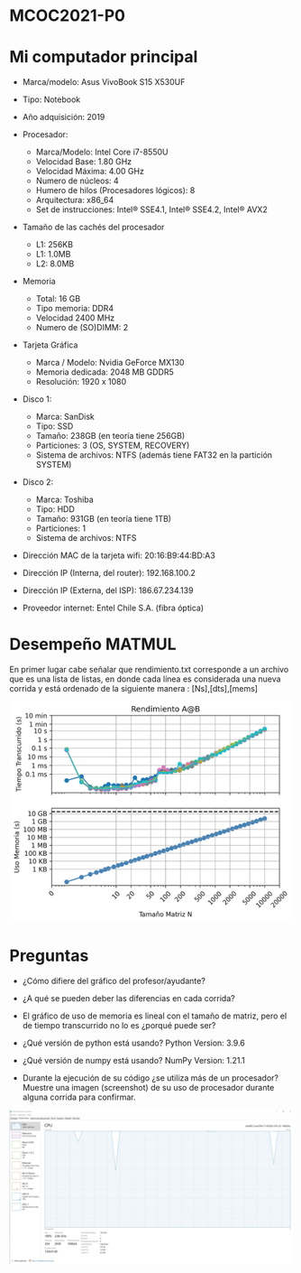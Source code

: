 # MCOC2021-P0

# Mi computador principal

* Marca/modelo: Asus VivoBook S15 X530UF
* Tipo: Notebook
* Año adquisición: 2019
* Procesador:
  * Marca/Modelo: Intel Core i7-8550U
  * Velocidad Base: 1.80 GHz
  * Velocidad Máxima: 4.00 GHz
  * Numero de núcleos: 4 
  * Humero de hilos (Procesadores lógicos): 8
  * Arquitectura: x86_64
  * Set de instrucciones: Intel® SSE4.1, Intel® SSE4.2, Intel® AVX2
* Tamaño de las cachés del procesador
  * L1: 256KB
  * L1: 1.0MB
  * L2: 8.0MB
* Memoria 
  * Total: 16 GB
  * Tipo memoria: DDR4
  * Velocidad 2400 MHz
  * Numero de (SO)DIMM: 2
* Tarjeta Gráfica
  * Marca / Modelo: Nvidia GeForce MX130
  * Memoria dedicada: 2048 MB GDDR5
  * Resolución: 1920 x 1080
* Disco 1: 
  * Marca: SanDisk
  * Tipo: SSD
  * Tamaño: 238GB (en teoría tiene 256GB)
  * Particiones: 3 (OS, SYSTEM, RECOVERY)
  * Sistema de archivos: NTFS (además tiene FAT32 en la partición SYSTEM)
* Disco 2: 
  * Marca: Toshiba
  * Tipo: HDD
  * Tamaño: 931GB (en teoría tiene 1TB)
  * Particiones: 1
  * Sistema de archivos: NTFS
  
* Dirección MAC de la tarjeta wifi: 20:16:B9:44:BD:A3
* Dirección IP (Interna, del router): 192.168.100.2
* Dirección IP (Externa, del ISP): 186.67.234.139
* Proveedor internet: Entel Chile S.A. (fibra óptica)

# Desempeño MATMUL

En primer lugar cabe señalar que rendimiento.txt corresponde a un archivo que es una lista de listas, en donde cada línea es considerada una nueva corrida y está ordenado de la siguiente manera : [Ns],[dts],[mems]

![Desempeño Matmul](https://github.com/RobertoVergaraC/MCOC2021-P0/blob/main/Desempe%C3%B1o%20MATMUL.png)

# Preguntas

* ¿Cómo difiere del gráfico del profesor/ayudante?


* ¿A qué se pueden deber las diferencias en cada corrida?


* El gráfico de uso de memoria es lineal con el tamaño de matriz, pero el de tiempo transcurrido no lo es ¿porqué puede ser?


* ¿Qué versión de python está usando?
  Python Version: 3.9.6

* ¿Qué versión de numpy está usando?
  NumPy Version: 1.21.1

* Durante la ejecución de su código ¿se utiliza más de un procesador? Muestre una imagen (screenshot) de su uso de procesador durante alguna corrida para confirmar.

![Procesador durante corrida](https://github.com/RobertoVergaraC/MCOC2021-P0/blob/main/Procesador%20durante%20corrida.jpg) 





